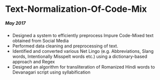 # Text-Normalization-Of-Code-Mix 

##### May 2017

- Designed a system to efficiently preprocess Impure Code-Mixed text obtained from Social Media
- Performed data cleaning and preprocessing of text.
- Identified and converted various Net Lingo (e.g. Abbreviations, Slang words, Intentionally Misspelt words etc.) using a dictionary-based approach and Regex
- Designed an algorithm for transliteration of Romanized Hindi words to Devanagari script using syllabification
